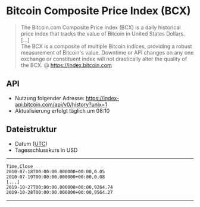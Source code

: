 # Bitcoin Composite Price Index (BCX)

> The Bitcoin.com Composite Price Index (BCX) is a daily historical price index that
> tracks the value of Bitcoin in United States Dollars.  
> [...]  
> The BCX is a composite of multiple Bitcoin indices, providing a robust measurement
> of Bitcoin's value. Downtime or API changes on any one exchange or constituent index
> will not drastically alter the quality of the BCX.
>@ https://index.bitcoin.com

## API
- Nutzung folgender Adresse: https://index-api.bitcoin.com/api/v0/history?unix=1
- Aktualisierung erfolgt täglich um 08:10

## Dateistruktur

- Datum ([UTC](https://de.wikipedia.org/wiki/Koordinierte_Weltzeit))
- Tagesschlusskurs in USD

---
    Time,Close
    2010-07-18T00:00:00.000000+00:00,0.05
    2010-07-19T00:00:00.000000+00:00,0.08
    [...]
    2019-10-27T00:00:00.000000+00:00,9264.74
    2019-10-28T00:00:00.000000+00:00,9564.27
---
